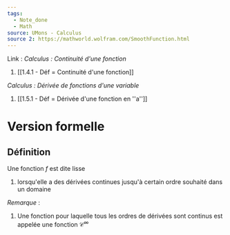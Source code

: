 ```yaml
---
tags:
  - Note_done
  - Math
source: UMons - Calculus
source 2: https://mathworld.wolfram.com/SmoothFunction.html
---
```


Link :
_Calculus : Continuité d'une fonction_
1. [[1.4.1 - Déf = Continuité d'une fonction]]

_Calculus : Dérivée de fonctions d'une variable_
1. [[1.5.1 - Déf = Dérivée d'une fonction en ''a'']]

# Version formelle
## Définition
Une fonction $f$ est dite lisse 
1. lorsqu'elle a des dérivées continues jusqu'à certain ordre souhaité dans un domaine 

_Remarque_ :
1. Une fonction pour laquelle tous les ordres de dérivées sont continus est appelée une fonction $\mathscr{C}^∞$ 
